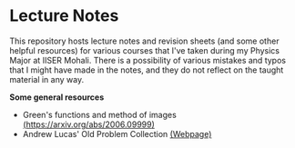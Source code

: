 # Lecture Notes
This repository hosts lecture notes and revision sheets (and some other helpful resources) for various courses that I've taken during my Physics Major at IISER Mohali. There is a possibility of various mistakes and typos that I might have made in the notes, and they do not reflect on the taught material in any way.

**Some general resources**
* Green's functions and method of images [(https://arxiv.org/abs/2006.09999)](https://arxiv.org/abs/2006.09999)
* Andrew Lucas' Old Problem Collection [(Webpage)](https://www.alucasphys.com/problems.html)
